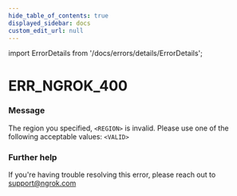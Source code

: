 ```yaml
---
hide_table_of_contents: true
displayed_sidebar: docs
custom_edit_url: null
---
```


import ErrorDetails from '/docs/errors/details/ErrorDetails';

# ERR_NGROK_400

### Message
The region you specified, `<REGION>` is invalid. Please use one of the following acceptable values: `<VALID>`

### Further help
If you're having trouble resolving this error, please reach out to [support@ngrok.com](mailto:support@ngrok.com?subject=Help%20with%20ERR_NGROK_400)

<ErrorDetails error='err_ngrok_400' />
